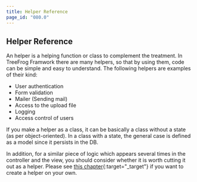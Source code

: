 ```yaml
---
title: Helper Reference
page_id: "080.0"
---
```


## Helper Reference

An helper is a helping function or class to complement the treatment. In TreeFrog Framwork there are many helpers, so that by using them, code can be simple and easy to understand. The following helpers are examples of their kind:

* User authentication
* Form validation
* Mailer (Sending mail)
* Access to the upload file
* Logging
* Access control of users

If you make a helper as a class, it can be basically a class without a state (as per object-oriented). In a class with a state, the general case is defined as a model since it persists in the DB.

In addition, for a similar piece of logic which appears several times in the controller and the view, you should consider whether it is worth cutting it out as a helper. Please see [this chapter](/en/user-guide/helper-reference/making-original-helper.html){:target="_target"} if you want to create a helper on your own.